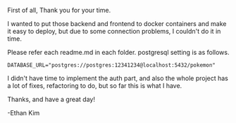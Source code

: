 
First of all,
Thank you for your time.

I wanted to put those backend and frontend to docker containers and make it easy to deploy,
but due to some connection problems, I couldn't do it in time.

Please refer each readme.md in each folder.
postgresql setting is as follows.

```
DATABASE_URL="postgres://postgres:12341234@localhost:5432/pokemon"
```

I didn't have time to implement the auth part,
and also the whole project has a lot of fixes, refactoring to do,
but so far this is what I have.

Thanks, and have a great day!

-Ethan Kim